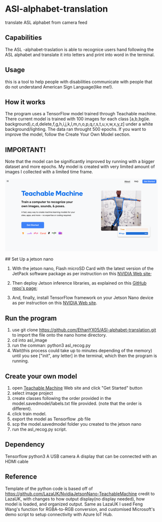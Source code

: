 # ASl-alphabet-translation
translate ASL alphabet from camera feed

## Capabilities
The ASL -alphabet-traslation is able to recognice users hand following the ASL alphabet and translate it into letters and print into word in the terminal.

## Usage
this is a tool to help people with disabilities communicate with people that do not understand American Sign Language(like me!). 

## How it works
The program uses a TensorFlow model trained through Teachable machine. There current model is trained with 100 images for each class
[a,b,bg(ie. background),c,d,delete,f,g,h,i,j,k,l,m,n,o,p,q,r,s,t,u,v,w,x,y,z] under a white background/lighting. The data ran throught 500 epochs. If you want to improve the model, follow the Create Your Own Model section.

## IMPORTANT!
Note that the model can be significantly improved by running with a bigger dataset and more epochs. My model is created with very limited amount of images I collected with a limited time frame.

<p align="center">
  <img src="/model.savedmodel/community-teachable-machine-2.png" width="600">
</p>
## Set Up a jetson nano

1. With the jetson nano,  Flash microSD Card with the latest version of the JetPack software package as per instruction on this [NVIDIA Web site](https://developer.nvidia.com/embedded/learn/get-started-jetson-nano-devkit#write);

2. Then deploy Jetson inference libraries, as explained on this [GitHub repo's page](https://github.com/dusty-nv/jetson-inference/blob/master/docs/building-repo-2.md);

3. And, finally, install TensorFlow framework on your Jetson Nano device as per instruction on this [NVIDIA Web site](https://docs.nvidia.com/deeplearning/frameworks/install-tf-jetson-platform/index.html).

## Run the program
1. use git clone https://github.com/EthanYX05/ASl-alphabet-translation.git to import the file onto the nano home directory.
2. cd into asl_image
3. run the comman: python3 asl_recog.py
4. Wait(this process could take up to minutes depending of the memory) until you see ["init", any letter] in the terminal, which then the program is running. 

## Create your own model
1. open [Teachable Machine](https://teachablemachine.withgoogle.com/) Web site and click "Get Started" button
2. select image project
3. create classes following the order provided in the model.savedmodel/labels.txt file provided. (note that the order is different).
4. click train model. 
5. export the model as Tensorflow .pb file
6. scp the model.savedmodel folder you created to the jetson nano
7. run the asl_recog.py script.

## Dependency
Tensorflow
python3 
A USB camera
A display that can be connected with an HDMI cable


## Reference
Template of the python code is based off of https://github.com/LazaUK/NvidiaJetsonNano-TeachableMachine credit to LazaUK, with changes to how output display(no display needed), how model is loaded, and organized output.
Same as LazaUK I used Feng Wang's function for RGBA-to-RGB conversion, and customised Microsoft's demo script to setup connectivity with Azure IoT Hub.
